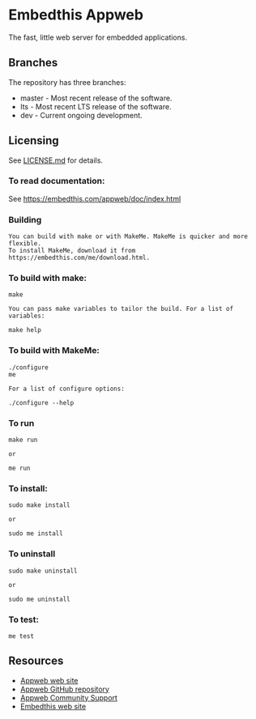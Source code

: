 Embedthis Appweb
===

The fast, little web server for embedded applications. 

Branches
---
The repository has three branches:

* master - Most recent release of the software.
* lts - Most recent LTS release of the software.
* dev - Current ongoing development.
 
Licensing
---
See [LICENSE.md](LICENSE.md) for details.

### To read documentation:

  See https://embedthis.com/appweb/doc/index.html

### Building
    You can build with make or with MakeMe. MakeMe is quicker and more flexible.
    To install MakeMe, download it from https://embedthis.com/me/download.html.

### To build with make:

    make

    You can pass make variables to tailor the build. For a list of variables:

	make help

### To build with MakeMe:

    ./configure
    me

	For a list of configure options:

	./configure --help

### To run

	make run

    or

    me run

### To install:

    sudo make install

	or 

    sudo me install

### To uninstall

    sudo make uninstall

	or 

    sudo me uninstall

### To test:

    me test

Resources
---
  - [Appweb web site](http://appwebserver.org/)
  - [Appweb GitHub repository](http://github.com/embedthis/appweb)
  - [Appweb Community Support](http://groups.google.com/group/appweb)
  - [Embedthis web site](https://embedthis.com/)
